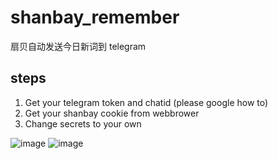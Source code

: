 # shanbay_remember
扇贝自动发送今日新词到 telegram

## steps
1. Get your telegram token and chatid (please google how to)
2. Get your shanbay cookie from webbrower
3. Change secrets to your own

![image](https://user-images.githubusercontent.com/15976103/100818317-d6436300-3484-11eb-945d-8c5fb72f4ce4.png)
![image](https://user-images.githubusercontent.com/15976103/100818363-f07d4100-3484-11eb-9d4c-23d4182ad4af.png)
